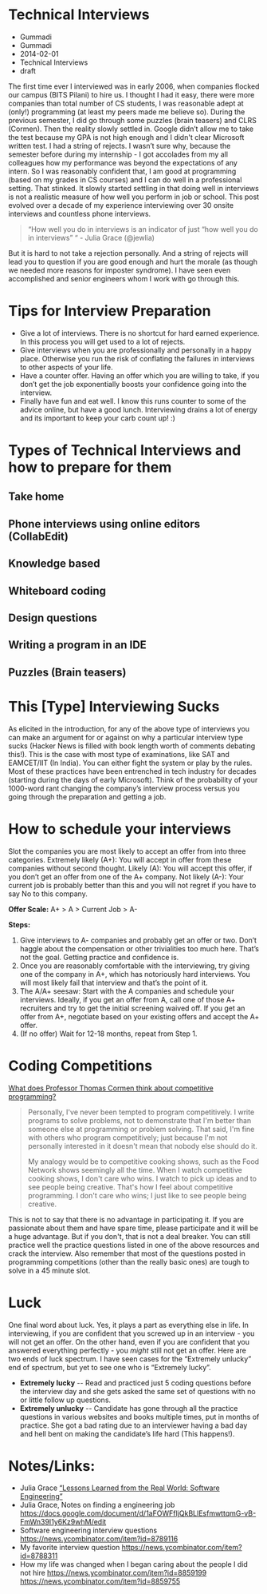 # Technical Interviews

- Gummadi
- Gummadi
- 2014-02-01
- Technical Interviews
- draft

The first time ever I interviewed was in early 2006, when companies flocked our campus (BITS Pilani) to hire us. I thought I had it easy, there were more companies than total number of CS students, I was reasonable adept at (only!) programming (at least my peers made me believe so). During the previous semester, I did go through some puzzles (brain teasers) and CLRS (Cormen). Then the reality slowly settled in. Google didn’t allow me to take the test because my GPA is not high enough and I didn't clear Microsoft written test. I had a string of rejects. I wasn’t sure why, because the semester before during my internship - I got accolades from my all colleagues how my performance was beyond the expectations of any intern. So I was reasonably confident that, I am good at programming (based on my grades in CS courses) and I can do well in a professional setting. That stinked. It slowly started settling in that doing well in interviews is not a realistic measure of how well you perform in job or school. This post evolved over a decade of my experience interviewing over 30 onsite interviews and countless phone interviews.  

> “How well you do in interviews is an indicator of just “how well you  do in interviews” “ - Julia Grace (@jewlia)

But it is hard to not take a rejection personally. And a string of rejects will lead you to question if you are good enough and hurt the morale (as though we needed more reasons for imposter syndrome). I have seen even accomplished and senior engineers whom I work with go through this. 

# Tips for Interview Preparation

* Give a lot of interviews. There is no shortcut for hard earned experience. In this process you will get used to a lot of rejects. 
* Give interviews when you are professionally and personally in a happy place. Otherwise you run the risk of conflating the failures in interviews to other aspects of your life.  
* Have a counter offer. Having an offer which you are willing to take, if you don’t get the job exponentially boosts your confidence going into the interview. 
* Finally have fun and eat well. I know this runs counter to some of the advice online, but have a good lunch. Interviewing drains a lot of energy and its important to keep your carb count up! :)

# Types of Technical Interviews and how to prepare for them

## Take home

## Phone interviews using online editors (CollabEdit)

## Knowledge based

## Whiteboard coding 

## Design questions

## Writing a program in an IDE

## Puzzles (Brain teasers)

# This [Type] Interviewing Sucks

As elicited in the introduction, for any of the above type of interviews you can make an argument for or against on why a particular interview type sucks (Hacker News is filled with book length worth of comments debating this!). This is the case with most type of examinations, like SAT and EAMCET/IIT (In India).  You can either fight the system or play by the rules. Most of these practices have been entrenched in tech industry for decades (starting during the days of early Microsoft). Think of the probability of your 1000-word rant changing the company’s interview process versus you going through the preparation and getting a job. 

# How to schedule your interviews 
Slot the companies you are most likely to accept an offer from into three categories. Extremely likely (A+): You will accept in offer from these companies without second thought. 
Likely (A): You will accept this offer, if you don’t get an offer from one of the A+ company.
Not likely (A-): Your current job is probably better than this and you will not regret if you have to say No to this company. 

**Offer Scale:** A+ > A > Current Job > A-

**Steps:**
	
 1. Give interviews to A- companies and probably get an offer or two. Don’t haggle about the compensation or other trivialities too much here. That’s not the goal. Getting practice and confidence is. 
 2. Once you are reasonably comfortable with the interviewing, try giving one of the company in A+, which has notoriously hard interviews. You will most likely fail that interview and that’s the point of it. 
 3. The A/A+ seesaw: Start with the A companies and schedule your interviews. Ideally, if you get an offer from A, call one of those A+ recruiters and try to get the initial screening waived off. If you get an offer from A+, negotiate based on your existing offers and accept the A+ offer. 
 4. (If no offer) Wait for 12-18 months, repeat from Step 1. 

# Coding Competitions

[What does Professor Thomas Cormen think about competitive programming?](www.quora.com/What-does-Professor-Thomas-Cormen-think-about-competitive-programming)

> Personally, I've never been tempted to program competitively.  I write programs to solve problems, not to demonstrate that I'm better than someone else at programming or problem solving.  That said, I'm fine with others who program competitively; just because I'm not personally  interested in it doesn't mean that nobody else should do it.
> 
> My analogy would be to competitive cooking shows, such as the Food Network shows seemingly all the time.  When I watch competitive cooking shows, I don't care who wins.  I watch to pick up ideas and to see people being creative.  That's how I feel about competitive programming.  I don't care who wins; I just like to see people being creative.

This is not to say that there is no advantage in participating it. If you are passionate about them and have spare time, please participate and it will be a huge advantage. But if you don't, that is not a deal breaker. You can still practice well the practice questions listed in one of the above resources and crack the interview. Also remember that most of the questions posted in programming competitions (other than the really basic ones) are tough to solve in a 45 minute slot. 

# Luck

One final word about luck. Yes, it plays a part as everything else in life. In interviewing, if you are confident that you screwed up in an interview - you will not get an offer. On the other hand, even if you are confident that you answered everything perfectly - you *might* still not get an offer. Here are two ends of luck spectrum. I have seen cases for the “Extremely unlucky” end of spectrum, but yet to see one who is “Extremely lucky”.

* **Extremely lucky** -- Read and practiced just 5 coding questions before the interview day and she gets asked the same set of questions with no or little follow up questions. 
* **Extremely unlucky** -- Candidate has gone through all the practice questions in various websites and books multiple times, put in months of practice. She got a bad rating due to an interviewer having a bad day and hell bent on making the candidate’s life hard (This happens!).


# Notes/Links:

* Julia Grace [“Lessons Learned from the Real World: Software Engineering”](http://video.cs.unc.edu/talks/50thAlumniSpeakers/2014_11_14_Julia_Grace.mp4)
* Julia Grace, Notes on finding a engineering job
https://docs.google.com/document/d/1aFOWFfIjQkBLlEsfmwttqmG-vB-FmWn39I1y6Kz9whM/edit
* Software engineering interview questions  https://news.ycombinator.com/item?id=8789116
* My favorite interview question  https://news.ycombinator.com/item?id=8788311
* How my life was changed when I began caring about the people I did not hire https://news.ycombinator.com/item?id=8859199
https://news.ycombinator.com/item?id=8859755 




